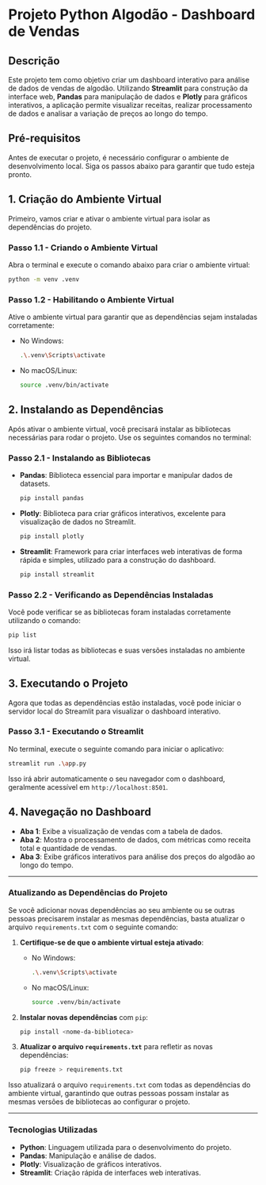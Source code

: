 
# **Projeto Python Algodão - Dashboard de Vendas**

## **Descrição**

Este projeto tem como objetivo criar um dashboard interativo para análise de dados de vendas de algodão. Utilizando **Streamlit** para construção da interface web, **Pandas** para manipulação de dados e **Plotly** para gráficos interativos, a aplicação permite visualizar receitas, realizar processamento de dados e analisar a variação de preços ao longo do tempo.

## **Pré-requisitos**

Antes de executar o projeto, é necessário configurar o ambiente de desenvolvimento local. Siga os passos abaixo para garantir que tudo esteja pronto.

## **1. Criação do Ambiente Virtual**

Primeiro, vamos criar e ativar o ambiente virtual para isolar as dependências do projeto.

### Passo 1.1 - Criando o Ambiente Virtual
Abra o terminal e execute o comando abaixo para criar o ambiente virtual:

```bash
python -m venv .venv
```

### Passo 1.2 - Habilitando o Ambiente Virtual
Ative o ambiente virtual para garantir que as dependências sejam instaladas corretamente:

- No Windows:
  ```bash
  .\.venv\Scripts\activate
  ```

- No macOS/Linux:
  ```bash
  source .venv/bin/activate
  ```

## **2. Instalando as Dependências**

Após ativar o ambiente virtual, você precisará instalar as bibliotecas necessárias para rodar o projeto. Use os seguintes comandos no terminal:

### Passo 2.1 - Instalando as Bibliotecas

- **Pandas**: Biblioteca essencial para importar e manipular dados de datasets.
  ```bash
  pip install pandas
  ```

- **Plotly**: Biblioteca para criar gráficos interativos, excelente para visualização de dados no Streamlit.
  ```bash
  pip install plotly
  ```

- **Streamlit**: Framework para criar interfaces web interativas de forma rápida e simples, utilizado para a construção do dashboard.
  ```bash
  pip install streamlit
  ```

### Passo 2.2 - Verificando as Dependências Instaladas

Você pode verificar se as bibliotecas foram instaladas corretamente utilizando o comando:

```bash
pip list
```

Isso irá listar todas as bibliotecas e suas versões instaladas no ambiente virtual.

## **3. Executando o Projeto**

Agora que todas as dependências estão instaladas, você pode iniciar o servidor local do Streamlit para visualizar o dashboard interativo.

### Passo 3.1 - Executando o Streamlit

No terminal, execute o seguinte comando para iniciar o aplicativo:

```bash
streamlit run .\app.py
```

Isso irá abrir automaticamente o seu navegador com o dashboard, geralmente acessível em `http://localhost:8501`.

## **4. Navegação no Dashboard**

- **Aba 1**: Exibe a visualização de vendas com a tabela de dados.
- **Aba 2**: Mostra o processamento de dados, com métricas como receita total e quantidade de vendas.
- **Aba 3**: Exibe gráficos interativos para análise dos preços do algodão ao longo do tempo.

---

### **Atualizando as Dependências do Projeto**

Se você adicionar novas dependências ao seu ambiente ou se outras pessoas precisarem instalar as mesmas dependências, basta atualizar o arquivo `requirements.txt` com o seguinte comando:

1. **Certifique-se de que o ambiente virtual esteja ativado**:
   - No Windows:
     ```bash
     .\.venv\Scripts\activate
     ```
   - No macOS/Linux:
     ```bash
     source .venv/bin/activate
     ```

2. **Instalar novas dependências** com `pip`:
   ```bash
   pip install <nome-da-biblioteca>
   ```

3. **Atualizar o arquivo `requirements.txt`** para refletir as novas dependências:
   ```bash
   pip freeze > requirements.txt
   ```

Isso atualizará o arquivo `requirements.txt` com todas as dependências do ambiente virtual, garantindo que outras pessoas possam instalar as mesmas versões de bibliotecas ao configurar o projeto.

---

### **Tecnologias Utilizadas**
- **Python**: Linguagem utilizada para o desenvolvimento do projeto.
- **Pandas**: Manipulação e análise de dados.
- **Plotly**: Visualização de gráficos interativos.
- **Streamlit**: Criação rápida de interfaces web interativas.
